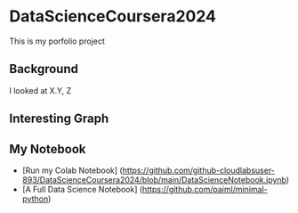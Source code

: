 # DataScienceCoursera2024
This is my porfolio project

## Background
I looked at X.Y, Z

## Interesting Graph

## My Notebook
* [Run my Colab Notebook] (https://github.com/github-cloudlabsuser-893/DataScienceCoursera2024/blob/main/DataScienceNotebook.ipynb)
* [A Full Data Science Notebook] (https://github.com/paiml/minimal-python)

